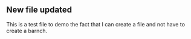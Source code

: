 
## New file updated

This is a test file to demo the fact that I can create a file and not have to create a barnch.
